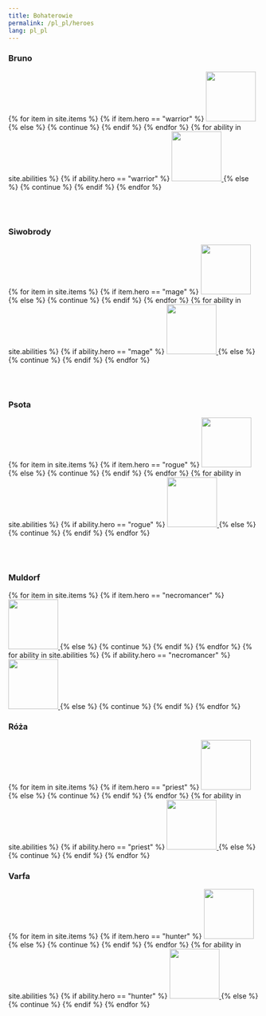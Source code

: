 ```yaml
---
title: Bohaterowie
permalink: /pl_pl/heroes
lang: pl_pl
---
```

<h3 id = 'warrior'>Bruno</h3>
<div>
{% for item in site.items %}
{% if item.hero == "warrior" %}
<a href = 'items#{{ item.tile_id }}'>
<img width = '100' height = '100' src = '{{site.baseurl}}{{ item.image }}' />
</a>
{% else %}
{% continue %}
{% endif %}
{% endfor %}
{% for ability in site.abilities %}
{% if ability.hero == "warrior" %}
<a href = 'abilities#{{ ability.tile_id }}'>
<img width = '100' height = '100' src = '{{site.baseurl}}{{ ability.image }}' />
</a>
{% else %}
{% continue %}
{% endif %}
{% endfor %}
</div>

<br /><br />

<h3 id = 'mage'>Siwobrody</h3>
<div>
{% for item in site.items %}
{% if item.hero == "mage" %}
<a href = 'items#{{ item.tile_id }}'>
<img width = '100' height = '100' src = '{{site.baseurl}}{{ item.image }}' />
</a>
{% else %}
{% continue %}
{% endif %}
{% endfor %}
{% for ability in site.abilities %}
{% if ability.hero == "mage" %}
<a href = 'abilities#{{ ability.tile_id }}'>
<img width = '100' height = '100' src = '{{site.baseurl}}{{ ability.image }}' />
</a>
{% else %}
{% continue %}
{% endif %}
{% endfor %}
</div>

<br /><br />

<h3 id = 'rogue'>Psota</h3>
<div>
{% for item in site.items %}
{% if item.hero == "rogue" %}
<a href = 'items#{{ item.tile_id }}'>
<img width = '100' height = '100' src = '{{site.baseurl}}{{ item.image }}' />
</a>
{% else %}
{% continue %}
{% endif %}
{% endfor %}
{% for ability in site.abilities %}
{% if ability.hero == "rogue" %}
<a href = 'abilities#{{ ability.tile_id }}'>
<img width = '100' height = '100' src = '{{site.baseurl}}{{ ability.image }}' />
</a>
{% else %}
{% continue %}
{% endif %}
{% endfor %}
</div>

<br /><br />

<h3 id = 'necromancer'>Muldorf</h3>
<div>
{% for item in site.items %}
{% if item.hero == "necromancer" %}
<a href = 'items#{{ item.tile_id }}'>
<img width = '100' height = '100' src = '{{site.baseurl}}{{ item.image }}' />
</a>
{% else %}
{% continue %}
{% endif %}
{% endfor %}
{% for ability in site.abilities %}
{% if ability.hero == "necromancer" %}
<a href = 'abilities#{{ ability.tile_id }}'>
<img width = '100' height = '100' src = '{{site.baseurl}}{{ ability.image }}' />
</a>
{% else %}
{% continue %}
{% endif %}
{% endfor %}
</div>

<h3 id = 'priest'>Róża</h3>
<div>
{% for item in site.items %}
{% if item.hero == "priest" %}
<a href = 'items#{{ item.tile_id }}'>
<img width = '100' height = '100' src = '{{site.baseurl}}{{ item.image }}' />
</a>
{% else %}
{% continue %}
{% endif %}
{% endfor %}
{% for ability in site.abilities %}
{% if ability.hero == "priest" %}
<a href = 'abilities#{{ ability.tile_id }}'>
<img width = '100' height = '100' src = '{{site.baseurl}}{{ ability.image }}' />
</a>
{% else %}
{% continue %}
{% endif %}
{% endfor %}
</div>

<h3 id = 'hunter'>Varfa</h3>
<div>
{% for item in site.items %}
{% if item.hero == "hunter" %}
<a href = 'items#{{ item.tile_id }}'>
<img width = '100' height = '100' src = '{{site.baseurl}}{{ item.image }}' />
</a>
{% else %}
{% continue %}
{% endif %}
{% endfor %}
{% for ability in site.abilities %}
{% if ability.hero == "hunter" %}
<a href = 'abilities#{{ ability.tile_id }}'>
<img width = '100' height = '100' src = '{{site.baseurl}}{{ ability.image }}' />
</a>
{% else %}
{% continue %}
{% endif %}
{% endfor %}
</div>